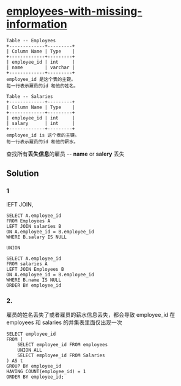 # [employees-with-missing-information](https://leetcode-cn.com/problems/employees-with-missing-information/)
```
Table -- Employees
+-------------+---------+
| Column Name | Type    |
+-------------+---------+
| employee_id | int     |
| name        | varchar |
+-------------+---------+
employee_id 是这个表的主键。
每一行表示雇员的id 和他的姓名。

Table -- Salaries
+-------------+---------+
| Column Name | Type    |
+-------------+---------+
| employee_id | int     |
| salary      | int     |
+-------------+---------+
employee_id is 这个表的主键。
每一行表示雇员的id 和他的薪水。
```
查找所有**丢失信息**的雇员 -- **name** or **salery** 丢失

## Solution
### 1
lEFT JOIN, 
```mysql
SELECT A.employee_id 
FROM Employees A
LEFT JOIN salaries B 
ON A.employee_id = B.employee_id
WHERE B.salary IS NULL

UNION 

SELECT A.employee_id 
FROM salaries A 
LEFT JOIN Employees B
ON A.employee_id = B.employee_id
WHERE B.name IS NULL
ORDER BY employee_id
```


### 2.
雇员的姓名丢失了或者雇员的薪水信息丢失，都会导致 employee_id 在 employees 和 salaries 的并集表里面仅出现一次
```mysql
SELECT employee_id
FROM (
    SELECT employee_id FROM employees
    UNION ALL
    SELECT employee_id FROM Salaries
) AS t
GROUP BY employee_id
HAVING COUNT(employee_id) = 1
ORDER BY employee_id;
```
